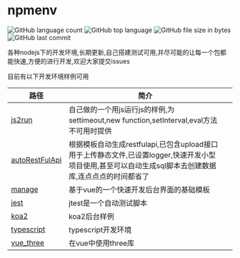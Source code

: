 # npmenv
![GitHub language count](https://img.shields.io/github/languages/count/moshuying/nodeEnv) ![GitHub top language](https://img.shields.io/github/languages/top/moshuying/nodeEnv) ![GitHub file size in bytes](https://img.shields.io/github/repo-size/moshuying/nodeEnv) ![GitHub last commit](https://img.shields.io/github/last-commit/moshuying/nodeEnv)
 

各种nodejs下的开发环境,长期更新,自己搭建测试可用,并尽可能的让每一个包都能快速,方便的进行开发,欢迎大家提交issues

目前有以下开发环境样例可用

|路径|简介||
|---|---|--|
|[js2run](https://github.com/moshuying/nodeEnv/tree/master/js2run)|自己做的一个用js运行js的样例,为settimeout,new function,setInterval,eval方法不可用时提供|
|[autoRestFulApi](https://github.com/moshuying/nodeEnv/tree/master/autoRestFulApi)|根据模板自动生成restfulapi,已包含upload接口用于上传静态文件,已设置logger,快速开发小型项目使用,甚至可以自动生成sql脚本去创建数据库,连点点点的时间都省了|
|[manage](https://github.com/moshuying/nodeEnv/tree/master/manage)|基于vue的一个快速开发后台界面的基础模板|
|[jest](https://github.com/moshuying/nodeEnv/tree/master/jest)|jtest是一个自动测试脚本|
|[koa2](https://github.com/moshuying/nodeEnv/tree/master/koa2)|koa2后台样例|
|[typescript](https://github.com/moshuying/nodeEnv/tree/master/typescript)|typescript开发环境|
|[vue_three](https://github.com/moshuying/nodeEnv/tree/master/vue_three)|在vue中使用three库|
